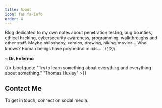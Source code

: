 ```yaml
---
title: About
icon: fas fa-info
order: 4
---
```



Blog dedicated to my own notes about penetration testing, bug bounties, ethical hacking, cybersecurity awareness, programming, walkthroughs  and other stuff. Maybe philoshopy, comics, drawing, hiking, movies... Who knows? Human beings have polyhedral minds... ¯\\_(ツ)_/¯

__~ Dr. Enfermo__

{{< blockquote "Try to learn something about everything and everything about something." "Thomas Huxley" >}}


## Contact Me

To get in touch, connect on social media.
